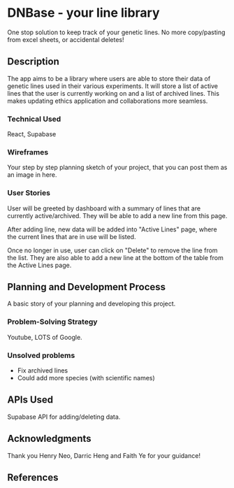 # DNBase - your line library

One stop solution to keep track of your genetic lines. No more copy/pasting from excel sheets, or accidental deletes!

## Description

The app aims to be a library where users are able to store their data of genetic lines used in their various experiments. It will store a list of active lines that the user is currently working on and a list of archived lines. This makes updating ethics application and collaborations more seamless.

### Technical Used

React, Supabase

### Wireframes

Your step by step planning sketch of your project, that you can post them as an image in here.

### User Stories

User will be greeted by dashboard with a summary of lines that are currently active/archived. They will be able to add a new line from this page.

After adding line, new data will be added into "Active Lines" page, where the current lines that are in use will be listed.

Once no longer in use, user can click on "Delete" to remove the line from the list. They are also able to add a new line at the bottom of the table from the Active Lines page.

## Planning and Development Process

A basic story of your planning and developing this project.

### Problem-Solving Strategy

Youtube, LOTS of Google.

### Unsolved problems

- Fix archived lines
- Could add more species (with scientific names)

## APIs Used

Supabase API for adding/deleting data.

## Acknowledgments

Thank you Henry Neo, Darric Heng and Faith Ye for your guidance!

## References

